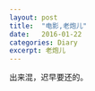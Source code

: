 ```yaml
---
layout: post
title:  "电影,老炮儿"
date:   2016-01-22
categories: Diary
excerpt: 老炮儿
---
```

出来混，迟早要还的。
<br>

